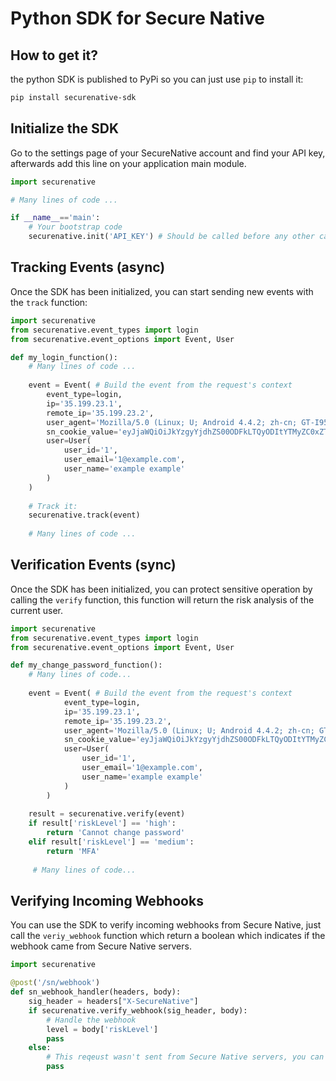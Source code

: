 # Python SDK for Secure Native

## How to get it?
the python SDK is published to PyPi so you can just use `pip` to install it:
```bash
pip install securenative-sdk
```

## Initialize the SDK
Go to the settings page of your SecureNative account and find your API key, afterwards add this line on your application main module.
```python
import securenative

# Many lines of code ...

if __name__=='main':
    # Your bootstrap code
    securenative.init('API_KEY') # Should be called before any other call to secure native
```

## Tracking Events (async)
Once the SDK has been initialized, you can start sending new events with the `track` function:
```python
import securenative
from securenative.event_types import login
from securenative.event_options import Event, User

def my_login_function():
    # Many lines of code ...
    
    event = Event( # Build the event from the request's context
        event_type=login,
        ip='35.199.23.1',
        remote_ip='35.199.23.2',
        user_agent='Mozilla/5.0 (Linux; U; Android 4.4.2; zh-cn; GT-I9500 Build/KOT49H) AppleWebKit/537.36 (KHTML, like Gecko)Version/4.0 MQQBrowser/5.0 QQ-URL-Manager Mobile Safari/537.36',
        sn_cookie_value='eyJjaWQiOiJkYzgyYjdhZS00ODFkLTQyODItYTMyZC0xZTU1Njk2ZjNmZTQiLCJmcCI6Ijk5NGYzZjVjZTRiYWUwODQzMTRhOTFkNzgyN2I1MWYuMjQ3MDBmOWYxOTg2ODAwYWI0ZmNjODgwNTMwZGQwZWQifQ',
        user=User(
            user_id='1',
            user_email='1@example.com',
            user_name='example example'
        )
    )
    
    # Track it:
    securenative.track(event)
    
    # Many lines of code ...

```

## Verification Events (sync)
Once the SDK has been initialized, you can protect sensitive operation by calling the `verify` function, this function will return the risk analysis of the current user.

```python
import securenative
from securenative.event_types import login
from securenative.event_options import Event, User

def my_change_password_function():
    # Many lines of code...
    
    event = Event( # Build the event from the request's context
            event_type=login,
            ip='35.199.23.1',
            remote_ip='35.199.23.2',
            user_agent='Mozilla/5.0 (Linux; U; Android 4.4.2; zh-cn; GT-I9500 Build/KOT49H) AppleWebKit/537.36 (KHTML, like Gecko)Version/4.0 MQQBrowser/5.0 QQ-URL-Manager Mobile Safari/537.36',
            sn_cookie_value='eyJjaWQiOiJkYzgyYjdhZS00ODFkLTQyODItYTMyZC0xZTU1Njk2ZjNmZTQiLCJmcCI6Ijk5NGYzZjVjZTRiYWUwODQzMTRhOTFkNzgyN2I1MWYuMjQ3MDBmOWYxOTg2ODAwYWI0ZmNjODgwNTMwZGQwZWQifQ',
            user=User(
                user_id='1',
                user_email='1@example.com',
                user_name='example example'
            )
        )
     
    result = securenative.verify(event)
    if result['riskLevel'] == 'high':
        return 'Cannot change password'
    elif result['riskLevel'] == 'medium':
        return 'MFA'
     
     # Many lines of code...
```

## Verifying Incoming Webhooks
You can use the SDK to verify incoming webhooks from Secure Native, just call the `veriy_webhook` function which return a boolean which indicates if the webhook came from Secure Native servers.
```python
import securenative

@post('/sn/webhook')
def sn_webhook_handler(headers, body):
    sig_header = headers["X-SecureNative"]
    if securenative.verify_webhook(sig_header, body):
        # Handle the webhook
        level = body['riskLevel']
        pass
    else:
        # This reqeust wasn't sent from Secure Native servers, you can dismiss/investigate it
        pass
    
```